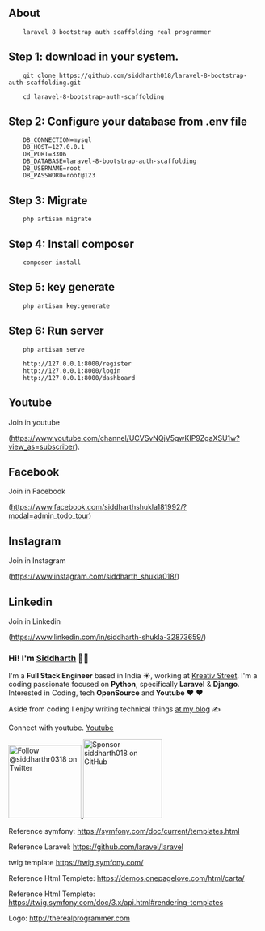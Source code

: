 ## About
        laravel 8 bootstrap auth scaffolding real programmer
<h2>Step 1: download in your system.</h2>  
    
        git clone https://github.com/siddharth018/laravel-8-bootstrap-auth-scaffolding.git

        cd laravel-8-bootstrap-auth-scaffolding
    
<h2>Step 2: Configure your database from .env file</h2> 
    
        DB_CONNECTION=mysql
        DB_HOST=127.0.0.1
        DB_PORT=3306
        DB_DATABASE=laravel-8-bootstrap-auth-scaffolding
        DB_USERNAME=root
        DB_PASSWORD=root@123
    
<h2>Step 3: Migrate</h2> 

        php artisan migrate
    
<h2>Step 4: Install composer</h2> 

        composer install
    
<h2>Step 5: key generate</h2> 

        php artisan key:generate
    
<h2>Step 6: Run server</h2>  

        php artisan serve
    
        http://127.0.0.1:8000/register 
        http://127.0.0.1:8000/login
        http://127.0.0.1:8000/dashboard

## Youtube
Join in youtube

(https://www.youtube.com/channel/UCVSvNQjV5gwKIP9ZgaXSU1w?view_as=subscriber).

## Facebook
Join in Facebook

(https://www.facebook.com/siddharthshukla181992/?modal=admin_todo_tour)

## Instagram
Join in Instagram

(https://www.instagram.com/siddharth_shukla018/)

## Linkedin
Join in Linkedin

(https://www.linkedin.com/in/siddharth-shukla-32873659/)

### Hi! I'm [Siddharth](https://realprogrammer.in/) 👋🏼

I'm a **Full Stack Engineer** based in India ☀️, working at [Kreativ Street](https://kreativstreet.com/). I'm a coding passionate focused on **Python**, specifically **Laravel** & **Django**. Interested in Coding, tech **OpenSource** and **Youtube** ❤️ ❤️

Aside from coding I enjoy writing technical things [at my blog](https://realprogrammer.in) ✍️

Connect with youtube. [Youtube](https://www.youtube.com/channel/UCVSvNQjV5gwKIP9ZgaXSU1w?view_as=subscriber)

<p>
  <a href="https://twitter.com/intent/follow?screen_name=siddharthr0318">
    <img src="https://user-images.githubusercontent.com/7629661/87821427-202e0280-c870-11ea-9e38-8c7c74856753.png" width="144" alt="Follow @siddharthr0318 on Twitter" title="Follow @siddharthr0318 on Twitter">
  </a>

  <a href="https://github.com/sponsors/siddharth018">
    <img src="https://user-images.githubusercontent.com/7629661/87821425-1f956c00-c870-11ea-9871-a76f99739501.png" width="156" alt="Sponsor siddharth018 on GitHub" title="Sponsor siddharth018 on GitHub">
  </a>
</p>


Reference symfony: https://symfony.com/doc/current/templates.html

Reference Laravel: https://github.com/laravel/laravel

twig template https://twig.symfony.com/

Reference Html Templete: https://demos.onepagelove.com/html/carta/

Reference Html Templete: https://twig.symfony.com/doc/3.x/api.html#rendering-templates

Logo: http://therealprogrammer.com
